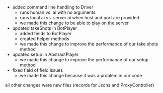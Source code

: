 - added command line handling to Driver
  - runs human vs. ai with no arguments
  - runs local ai vs. server ai when host and port are provided
  - we made this change to be able to play on the server
- updated takeShots in BotPlayer 
  - added fields to BotPlayer
  - created helper methods
  - we made this change to improve the performance of our take shots method
- updated setup in AbstractPlayer
  - we made this change to improve the performance of our setup method
- fixed field of field issues
  - we made this change because it was a problem in our code

all other changes were new files (records for Jsons and ProxyController)